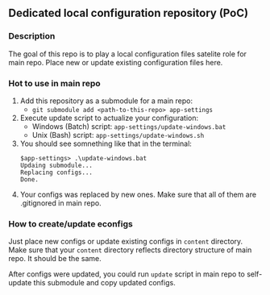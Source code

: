 ## Dedicated local configuration repository (PoC)

### Description

The goal of this repo is to play a local configuration files satelite role for main repo. Place new or update existing configuration files here.

### Hot to use in main repo

1. Add this repository as a submodule for a main repo:
    - `git submodule add <path-to-this-repo> app-settings`
1. Execute update script to actualize your configuration:
    - Windows (Batch) script: `app-settings/update-windows.bat`
    - Unix (Bash) script: `app-settings/update-windows.sh`
1. You should see somnething like that in the terminal:
    ```
    $app-settings> .\update-windows.bat
    Updaing submodule...
    Replacing configs...
    Done.
    ```
1. Your configs was replaced by new ones. Make sure that all of them are .gitignored in main repo.

### How to create/update econfigs

Just place new configs or update existing configs in `content` directory. Make sure that your `content` directory reflects directory structure of main repo. It should be the same.

After configs were updated, you could run `update` script in main repo to self-update this submodule and copy updated configs.